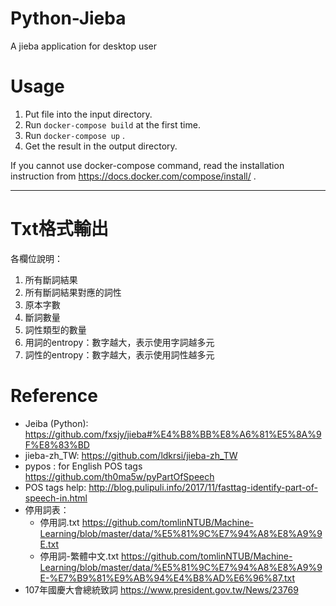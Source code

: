 # Python-Jieba
A jieba application for desktop user

# Usage

1. Put file into the input directory.
2. Run `docker-compose build` at the first time.
3. Run `docker-compose up` .
4. Get the result in the output directory.

If you cannot use docker-compose command, read the installation instruction from https://docs.docker.com/compose/install/ .

----

# Txt格式輸出

各欄位說明：
1. 所有斷詞結果
2. 所有斷詞結果對應的詞性
3. 原本字數
4. 斷詞數量
5. 詞性類型的數量
6. 用詞的entropy：數字越大，表示使用字詞越多元
7. 詞性的entropy：數字越大，表示使用詞性越多元

# Reference
- Jeiba (Python): https://github.com/fxsjy/jieba#%E4%B8%BB%E8%A6%81%E5%8A%9F%E8%83%BD
- jieba-zh_TW: https://github.com/ldkrsi/jieba-zh_TW
- pypos : for English POS tags https://github.com/th0ma5w/pyPartOfSpeech
- POS tags help: http://blog.pulipuli.info/2017/11/fasttag-identify-part-of-speech-in.html
- 停用詞表：
  - 停用詞.txt https://github.com/tomlinNTUB/Machine-Learning/blob/master/data/%E5%81%9C%E7%94%A8%E8%A9%9E.txt
  - 停用詞-繁體中文.txt https://github.com/tomlinNTUB/Machine-Learning/blob/master/data/%E5%81%9C%E7%94%A8%E8%A9%9E-%E7%B9%81%E9%AB%94%E4%B8%AD%E6%96%87.txt
- 107年國慶大會總統致詞 https://www.president.gov.tw/News/23769